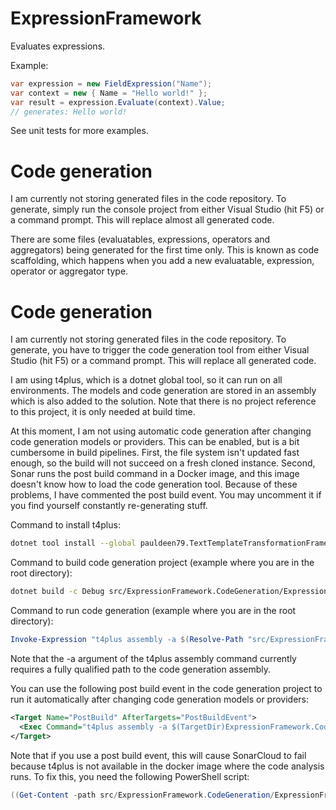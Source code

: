 # ExpressionFramework

Evaluates expressions.

Example:

```C#
var expression = new FieldExpression("Name");
var context = new { Name = "Hello world!" };
var result = expression.Evaluate(context).Value;
// generates: Hello world!
```

See unit tests for more examples.

# Code generation

I am currently not storing generated files in the code repository.
To generate, simply run the console project from either Visual Studio (hit F5) or a command prompt.
This will replace almost all generated code.

There are some files (evaluatables, expressions, operators and aggregators) being generated for the first time only.
This is known as code scaffolding, which happens when you add a new evaluatable, expression, operator or aggregator type.

# Code generation

I am currently not storing generated files in the code repository.
To generate, you have to trigger the code generation tool from either Visual Studio (hit F5) or a command prompt.
This will replace all generated code.

I am using t4plus, which is a dotnet global tool, so it can run on all environments.
The models and code generation are stored in an assembly which is also added to the solution.
Note that there is no project reference to this project, it is only needed at build time.

At this moment, I am not using automatic code generation after changing code generation models or providers.
This can be enabled, but is a bit cumbersome in build pipelines.
First, the file system isn't updated fast enough, so the build will not succeed on a fresh cloned instance.
Second, Sonar runs the post build command in a Docker image, and this image doesn't know how to load the code generation tool.
Because of these problems, I have commented the post build event. You may uncomment it if you find yourself constantly re-generating stuff.

Command to install t4plus:

```bash
dotnet tool install --global pauldeen79.TextTemplateTransformationFramework.T4.Plus.Cmd --version 0.2.5
```

Command to build code generation project (example where you are in the root directory):

```bash
dotnet build -c Debug src/ExpressionFramework.CodeGeneration/ExpressionFramework.CodeGeneration.csproj
```

Command to run code generation (example where you are in the root directory):

```powershell
Invoke-Expression "t4plus assembly -a $(Resolve-Path "src/ExpressionFramework.CodeGeneration/bin/Debug/net7.0/ExpressionFramework.CodeGeneration.dll") -p $(Resolve-Path "src") -u $(Resolve-Path "src/ExpressionFramework.CodeGeneration/bin/Debug/net7.0")"
```

Note that the -a argument of the t4plus assembly command currently requires a fully qualified path to the code generation assembly.

You can use the following post build event in the code generation project to run it automatically after changing code generation models or providers:

```xml
<Target Name="PostBuild" AfterTargets="PostBuildEvent">
  <Exec Command="t4plus assembly -a $(TargetDir)ExpressionFramework.CodeGeneration.dll -p $(TargetDir)../../../../ -u $(TargetDir)" />
</Target>
```

Note that if you use a post build event, this will cause SonarCloud to fail because t4plus is not available in the docker image where the code analysis runs. To fix this, you need the following PowerShell script:

```powershell
((Get-Content -path src/ExpressionFramework.CodeGeneration/ExpressionFramework.CodeGeneration.csproj -Raw) -replace 't4plus','echo') | Set-Content -Path src/ExpressionFramework.CodeGeneration/ExpressionFramework.CodeGeneration.csproj
```
